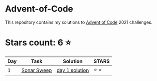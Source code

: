 # Advent-of-Code
This repository contains my solutions to <a href="https://adventofcode.com/" target="_blank">Advent of Code</a> 2021 challenges.

# Stars count: 6 :star:

Day | Task | Solution | STARS |
------------ | ------------ | ------------- | ------------- |
1 |[Sonar Sweep](./day-1) |[day 1 solution](./day-1/Program.cs) | :star: :star: |